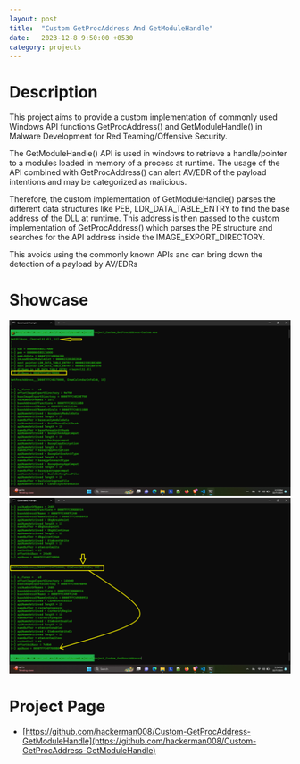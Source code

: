 ```yaml
---
layout: post
title:  "Custom GetProcAddress And GetModuleHandle"
date:   2023-12-8 9:50:00 +0530
category: projects
---
```


# **Description**

This project aims to provide a custom implementation of commonly used Windows API functions GetProcAddress() and GetModuleHandle() in Malware Development for Red Teaming/Offensive Security.

The GetModuleHandle() API is used in windows to retrieve a handle/pointer to a modules loaded in memory of a process at runtime. The usage of the API combined with GetProcAddress() can alert AV/EDR of the payload intentions and may be categorized as malicious.

Therefore, the custom implementation of GetModuleHandle() parses the different data structures like PEB, LDR_DATA_TABLE_ENTRY to find the base address of the DLL at runtime. This address is then passed to the custom implementation of GetProcAddress() which parses the PE structure and searches for the API address inside the IMAGE_EXPORT_DIRECTORY.

This avoids using the commonly known APIs anc can bring down the detection of a payload by AV/EDRs

# **Showcase**

![Image1](/files/images/Project-GetProcAddress/pic_GetDllBase.png)
![Image2](/files/images/Project-GetProcAddress/pic_GetProcAddress.png)

# **Project Page**
- [https://github.com/hackerman008/Custom-GetProcAddress-GetModuleHandle](https://github.com/hackerman008/Custom-GetProcAddress-GetModuleHandle)